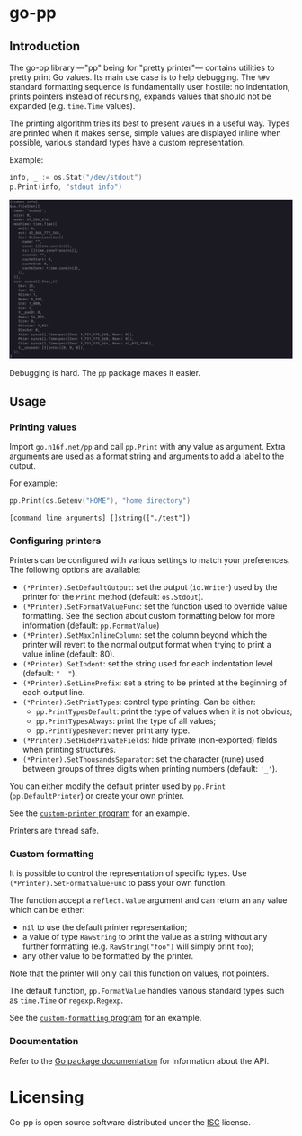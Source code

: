 # go-pp
## Introduction
The go-pp library —"pp" being for "pretty printer"— contains utilities to pretty
print Go values. Its main use case is to help debugging. The `%#v` standard
formatting sequence is fundamentally user hostile: no indentation, prints
pointers instead of recursing, expands values that should not be expanded (e.g.
`time.Time` values).

The printing algorithm tries its best to present values in a useful way. Types
are printed when it makes sense, simple values are displayed inline when
possible, various standard types have a custom representation.

Example:
```go
info, _ := os.Stat("/dev/stdout")
p.Print(info, "stdout info")
```
![Output example](misc/output.png)

Debugging is hard. The `pp` package makes it easier.

## Usage
### Printing values
Import `go.n16f.net/pp` and call `pp.Print` with any value as argument. Extra
arguments are used as a format string and arguments to add a label to the
output.

For example:
```go
pp.Print(os.Getenv("HOME"), "home directory")
```
```
[command line arguments] []string(["./test"])
```

### Configuring printers
Printers can be configured with various settings to match your preferences. The
following options are available:

- `(*Printer).SetDefaultOutput`: set the output (`io.Writer`) used by the
  printer for the `Print` method (default: `os.Stdout`).
- `(*Printer).SetFormatValueFunc`: set the function used to override value
  formatting. See the section about custom formatting below for more
  information (default: `pp.FormatValue`)
- `(*Printer).SetMaxInlineColumn`: set the column beyond which the printer will
  revert to the normal output format when trying to print a value inline
  (default: 80).
- `(*Printer).SetIndent`: set the string used for each indentation level
  (default: `"  "`).
- `(*Printer).SetLinePrefix`: set a string to be printed at the beginning of
  each output line.
- `(*Printer).SetPrintTypes`: control type printing. Can be either:
  - `pp.PrintTypesDefault`: print the type of values when it is not obvious;
  - `pp.PrintTypesAlways`: print the type of all values;
  - `pp.PrintTypesNever`: never print any type.
- `(*Printer).SetHidePrivateFields`: hide private (non-exported) fields when
  printing structures.
- `(*Printer).SetThousandsSeparator`: set the character (rune) used between
  groups of three digits when printing numbers (default: `'_'`).

You can either modify the default printer used by `pp.Print`
(`pp.DefaultPrinter`) or create your own printer.

See the [`custom-printer` program](examples/custom-printer/main.go) for an
example.

Printers are thread safe.

### Custom formatting
It is possible to control the representation of specific types. Use
`(*Printer).SetFormatValueFunc` to pass your own function.

The function accept a `reflect.Value` argument and can return an `any` value
which can be either:

- `nil` to use the default printer representation;
- a value of type `RawString` to print the value as a string without any further
  formatting (e.g. `RawString("foo")`  will simply print `foo`);
- any other value to be formatted by the printer.

Note that the printer will only call this function on values, not pointers.

The default function, `pp.FormatValue` handles various standard types such as
`time.Time` or `regexp.Regexp`.

See the [`custom-formatting` program](examples/custom-formatting/main.go) for an
example.

### Documentation
Refer to the [Go package documentation](https://pkg.go.dev/go.n16f.net/pp)
for information about the API.

# Licensing
Go-pp is open source software distributed under the
[ISC](https://opensource.org/licenses/ISC) license.

